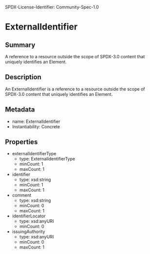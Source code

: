 SPDX-License-Identifier: Community-Spec-1.0

# ExternalIdentifier

## Summary

A reference to a resource outside the scope of SPDX-3.0 content that uniquely identifies an Element.

## Description

An ExternalIdentifier is a reference to a resource outside the scope of SPDX-3.0 content
that uniquely identifies an Element.

## Metadata

- name: ExternalIdentifier
- Instantiability: Concrete


## Properties

- externalIdentifierType
  - type: ExternalIdentifierType
  - minCount: 1
  - maxCount: 1
- identifier
  - type: xsd:string
  - minCount: 1
  - maxCount: 1
- comment
  - type: xsd:string
  - minCount: 0
  - maxCount: 1
- identifierLocator
  - type: xsd:anyURI
  - minCount: 0
- issuingAuthority
  - type: xsd:anyURI
  - minCount: 0
  - maxCount: 1
